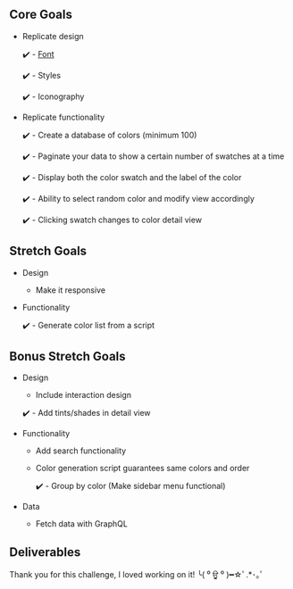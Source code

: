 ## Core Goals
- Replicate design

    ✔️ - [Font](./FONT.md)
    
    ✔️ - Styles
    
    ✔️ - Iconography
- Replicate functionality

    ✔️ - Create a database of colors (minimum 100)
    
    ✔️ - Paginate your data to show a certain number of swatches at a time
    
    ✔️ - Display both the color swatch and the label of the color
    
    ✔️ - Ability to select random color and modify view accordingly
    
    ✔️ - Clicking swatch changes to color detail view

## Stretch Goals
- Design
  - Make it responsive
- Functionality
    
    ✔️  - Generate color list from a script

## Bonus Stretch Goals
- Design
  - Include interaction design
  
  ✔️ - Add tints/shades in detail view

- Functionality
  - Add search functionality
  - Color generation script guarantees same colors and order
  
    ✔️ - Group by color (Make sidebar menu functional)

- Data
  - Fetch data with GraphQL


## Deliverables
Thank you for this challenge, I loved working on it!
╰( ⁰ ਊ ⁰ )━☆ﾟ.*･｡ﾟ
